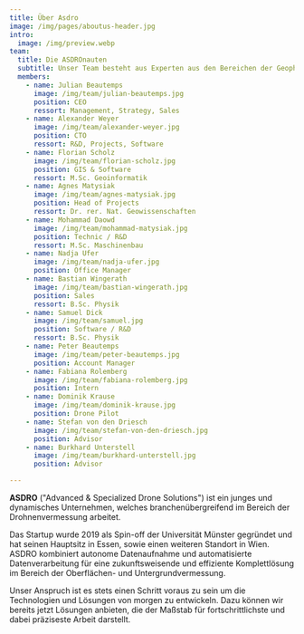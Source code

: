 ```yaml
---
title: Über Asdro
image: /img/pages/aboutus-header.jpg
intro:
  image: /img/preview.webp
team:
  title: Die ASDROnauten
  subtitle: Unser Team besteht aus Experten aus den Bereichen der Geophysik, der Drohnen-Technologie und der Software-Entwicklung
  members:
    - name: Julian Beautemps
      image: /img/team/julian-beautemps.jpg
      position: CEO
      ressort: Management, Strategy, Sales
    - name: Alexander Weyer
      image: /img/team/alexander-weyer.jpg
      position: CTO
      ressort: R&D, Projects, Software
    - name: Florian Scholz
      image: /img/team/florian-scholz.jpg
      position: GIS & Software
      ressort: M.Sc. Geoinformatik
    - name: Agnes Matysiak
      image: /img/team/agnes-matysiak.jpg
      position: Head of Projects
      ressort: Dr. rer. Nat. Geowissenschaften
    - name: Mohammad Daowd
      image: /img/team/mohammad-matysiak.jpg
      position: Technic / R&D
      ressort: M.Sc. Maschinenbau
    - name: Nadja Ufer
      image: /img/team/nadja-ufer.jpg
      position: Office Manager
    - name: Bastian Wingerath
      image: /img/team/bastian-wingerath.jpg
      position: Sales
      ressort: B.Sc. Physik
    - name: Samuel Dick
      image: /img/team/samuel.jpg
      position: Software / R&D
      ressort: B.Sc. Physik
    - name: Peter Beautemps
      image: /img/team/peter-beautemps.jpg
      position: Account Manager
    - name: Fabiana Rolemberg
      image: /img/team/fabiana-rolemberg.jpg
      position: Intern
    - name: Dominik Krause
      image: /img/team/dominik-krause.jpg
      position: Drone Pilot
    - name: Stefan von den Driesch
      image: /img/team/stefan-von-den-driesch.jpg
      position: Advisor
    - name: Burkhard Unterstell
      image: /img/team/burkhard-unterstell.jpg
      position: Advisor

---
```

**ASDRO** ("Advanced & Specialized Drone Solutions") ist ein junges und dynamisches Unternehmen, welches branchenübergreifend im Bereich der Drohnenvermessung arbeitet.

Das Startup wurde 2019 als Spin-off der Universität Münster gegründet und hat seinen Hauptsitz in Essen, sowie einen weiteren Standort in Wien. ASDRO kombiniert autonome Datenaufnahme und automatisierte Datenverarbeitung für eine zukunftsweisende und effiziente Komplettlösung im Bereich der Oberflächen- und Untergrundvermessung.

Unser Anspruch ist es stets einen Schritt voraus zu sein um die Technologien und Lösungen von morgen zu entwickeln. Dazu können wir bereits jetzt Lösungen anbieten, die der Maßstab für fortschrittlichste und dabei präziseste Arbeit darstellt.
